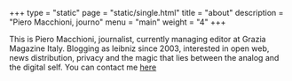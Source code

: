 +++
type = "static"
page = "static/single.html"
title = "about"
description = "Piero Macchioni, journo"
menu = "main"
weight = "4"
+++


This is Piero Macchioni, journalist, currently managing editor at Grazia Magazine Italy. Blogging as leibniz since 2003, interested in open web, news distribution, privacy and the magic that lies between the analog and the digital self. You can contact me [here](https://macchioni.cc/contatti/)